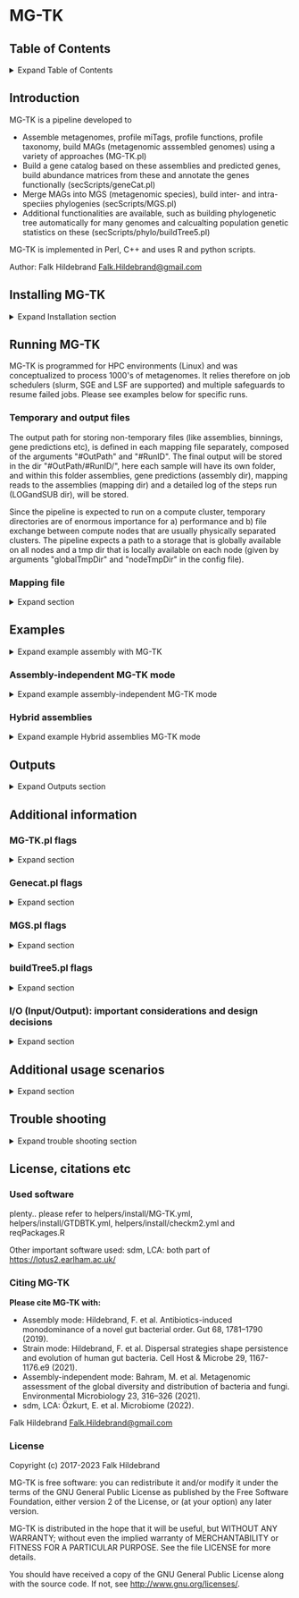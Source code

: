 # MG-TK

## Table of Contents

<details>
  <summary>Expand Table of Contents</summary>
  
- [Introduction](#introduction)
- [Requirements](#requirements)
- [Installing MG-TK](#installing-MG-TK)
- [Running MG-TK](#running-MG-TK)
	- [Temporary and output files](#temporary-and-output-files)
	- [Mapping file](#mapping-file)
- [Examples](#examples)
	- [MG-TK metagenomic assembly and gene catalog](#MG-TK-metagenomic-assembly-and-gene-catalog)
	- [Assembly-independent MG-TK mode](#assembly-independent-MG-TK-mode)
	- [Hybrid assemblies](#hybrid-assemblies)
- [Outputs](#outputs)
	- [Abundance matrices](#abundance-matrices)
	- [Gene function & MAG/MGS gene content](#gene-function--magmgs-gene-content)
- [Additional information](#additional-information)
	- [MG-TK.pl flags](#MG-TKpl-flags)
	- [Genecat.pl flags](#genecatpl-flags)
	- [MGS.pl flags](#mgspl-flags)
	- [buildTree5.pl flags](#buildtree5pl-flags)
- [Additional usage scenarios](#additional-usage-scenarios)
	- [map2tar mode](#map2tar-mode)
	- [Building phylogenetic trees with MG-TK](#building-phylogenetic-trees-with-MG-TK)
- [Trouble shooting](#trouble-shooting)
- [License, citations etc](#license,-citations-etc)

</details>

## Introduction 

MG-TK is a pipeline developed to 
- Assemble metagenomes, profile miTags, profile functions, profile taxonomy, build MAGs (metagenomic asssembled genomes) using a variety of approaches (MG-TK.pl)
- Build a gene catalog based on these assemblies and predicted genes, build abundance matrices from these and annotate the genes functionally (secScripts/geneCat.pl)
- Merge MAGs into MGS (metagenomic species), build inter- and intra-speciies phylogenies (secScripts/MGS.pl)
- Additional functionalities are available, such as building phylogenetic tree automatically for many genomes and calcualting population genetic statistics on these (secScripts/phylo/buildTree5.pl)

MG-TK is implemented in Perl, C++ and uses R and python scripts. 

Author: Falk Hildebrand <Falk.Hildebrand@gmail.com>
## Installing MG-TK

<details>
  <summary> Expand Installation section </summary>
  

### Requirements

MG-TK requires a perl installation and sdm requires a fairly recent C++ compiler (like gcc or clang) that supports C++11.
MG-TK currently only works under linux, and is expected to run on a computer cluster. Since the pipeline includes a lot of external sofware, you will need fully installed Micromamba ([https://mamba.readthedocs.io/en/latest/installation.html](https://mamba.readthedocs.io/en/latest/installation/micromamba-installation.html)).


### Installation


MG-TK can be downloaded directly from Github, using:
```
git clone https://github.com/hildebra/mg-tk.git
```
MG-TK comes with an installation script, that uses micromamba. Ensure you have micromamba installed for your account on a linux HPC. Then run:
```
bash helpers/install/installer.sh
```

This will guide you through the installation (should run completely automatic) and requires internet access. Since a lot of packages will be installed, this can take an hour or longer. All required software will be downloaded and installed in the Conda/Mamba directories.

If you are having issues with package conflicts when `installer.sh` is creating environments, trying setting your channel priority to flexible: `micromamba config set channel_priority flexible`

Last, you can run 
```
./MG-TK.pl -checkInstall
```
to check that some essential programs have been correctly installed and are available in the exptected environments. Note that this is only a subset of programs, but should cover most use cases of MG-TK. (This will also automatically run after each installation of MG-TK)


### Updating MG-TK

MG-TK will be frequently updated. To get the latest version, go to your MG-TK directory and run
```
git pull
```
Sometimes new packages will be included or program versions modified. To obtain these changes, run the install script again (this will update existing environments - no worries, this is not a complete reinstall):
```
bash helpers/install/installer.sh
```

### Preparing MG-TK

- follow installation process (essentially `git clone https://github.com/hildebra/mg-tk.git` & run `bash helpers/install/installer.sh` )

- After the instalation is complete, you will find the file named: "config.txt" inside of the MG-TK directory. This is the main file where you have defined all the paths for directories and slurm configuation. Always check in order to ensure that all directories are correct: 

    - MFLRDir	`/path/to/your/mg-tk/installation/`
    - DBDir	`/path/to/your/database_dir/`

- change tmp dir (scratch space) with project scratch folder:

    - globalTmpDir	`/path/to/your/scratch/`
	- nodeTmpDir	`/path/on/node/to/tmp` -> on slurm systems this could be a variable, e.g. `$SLURM_LOCAL_SCRATCH/MG-TK/`

- follow either assembly-dependent or assembly-independent tutorial


### Useful configurations to track and check on MG-TK jobs

The most common reason why MG-TK jobs fail are related to node configurations (available ram, hdd space, CPUs). There are several alias' that are usful in checking on slurm jobs that are running on your local HPC, understanding how MG-TK processes your samples and fixing errors. Thus following up jobs and checking their error logs is essential in understanding limitations in your current environment and get your metagenomes processed effectively, as listed below:

These aliases can be directly added to your ~/.bashrc (just make sure the .bashrc is loaded):

```{sh}
#list running jobs with more relevant info
alias sq='squeue -u $USER -o "%8i %.4P %.14j %.2t %8M %.3C %.15R %20E"'
#check where job bash, std output, error output is stored, dependencies etc
alias si='scontrol show job'
#delete jobs that have DependencyNever status
alias scDN="squeue -u $USER | grep dencyNev | cut -f11 -d' ' | xargs  -t -i scancel {}"
#show the number of jobs currently running for different users on your cluster; useful for estimating how busy the HPC currently is
alias busy="squeue | sed -E 's/ +/\t/g' | cut -f5 | sort | uniq -c | sed -E 's/ +//' | sort -k1 -n -t' '"
#show output log of job
sio() {
JID=$1
if test "$#" -eq 0; then
JID=$(squeue -u hildebra | grep $USER | grep -v 'interact' | awk '{$1=$1};1' | cut -f1 -d' ' | head -1)
fi
cat $(scontrol show job $JID | grep 'StdOut' | sed 's/.*=//g')
}
#show error log of job
sie() {
JID=$1
if test "$#" -eq 0; then
JID=$(squeue -u hildebra | grep $USER | grep -v 'interact' | awk '{$1=$1};1' | cut -f1 -d' ' | head -1)
fi
cat $(scontrol show job $JID | grep 'StdErr' | sed 's/.*=//g')
}
#show bash script (commands) of job
sis() {
JID=$1
if test "$#" -eq 0; then
JID=$(squeue -u hildebra | grep $USER | grep -v 'interact' | awk '{$1=$1};1' | cut -f1 -d' ' | head -1)
fi
cat $(scontrol show job $JID | grep 'Command' | sed 's/.*=//g')
}
```

</details>


## Running MG-TK

MG-TK is programmed for HPC environments (Linux) and was conceptualized to process 1000's of metagenomes. It relies therefore on job schedulers (slurm, SGE and LSF are supported) and multiple safeguards to resume failed jobs. Please see examples below for specific runs.

### Temporary and output files

The output path for storing non-temporary files (like assemblies, binnings, gene predictions etc), is defined in each mapping file separately, composed of the arguments "#OutPath" and "#RunID". The final output will be stored in the dir "#OutPath/#RunID/", here each sample will have its own folder, and within this folder assemblies, gene predictions (assembly dir), mapping reads to the assemblies (mapping dir) and a detailed log of the steps run (LOGandSUB dir), will be stored.

Since the pipeline is expected to run on a compute cluster, temporary directories are of enormous importance for a) performance and b) file exchange between compute nodes that are usually physically separated clusters.
The pipeline expects a path to a storage that is globally available on all nodes and a tmp dir that is locally available on each node (given by arguments "globalTmpDir" and "nodeTmpDir" in the config file). 

### Mapping file

<details>
  <summary>Expand section</summary>

Most importantly you need a mapping file to your files. See 'examples' dir for some map examples (also explaining how to do compound assemblies, compound mapping). These column names (headers) are reserved key words in the mapping file (other columns can be eg. metadata per sample etc):
- **#SmplID** [STRING] MG-TK maps always need to have the first column names *#SmplID*. The string in this column will used in all subsequent analysis, intermediary files, sequence heads etc to uniquely identify samples, therefore choose with extreme care! Good practice would be to include some basic information about the sample in the SMPLID, but should be as short and descriptive as possible. *DO NOT USE SPECIAL CHARACTERS IN THE SMPLID, keep it basic*!  
- **Path** [STRING] - is the relative path to fastq[.gz] files for each sample (see #DirPath, this needs to be set to the absolute path). All files ending with .fq or .fastq (can have .gz after) in the dir will be used for that specific samples. 1. or 2. indicates first or second read. E.g. al0-0_12s005629-2-1_lane3.2.fq.gz is the second read, here the pipeline expects to have al0-0_12s005629-2-1_lane3.1.fq.gz in the same dir.  
Further, you can add the following specifics for each single sample:   
- **AssmblGrps** [STRING] - set this to a number or string. all samples with the same tag will be assembled together (e.g. samples from the same patient at different time points).  
- **MapGrps** [STRING] - set a tag here as in AssmblGrps. All reads from these samples will be thrown together, when mapping against target sequences (only works with option "map2tar" and "map2DB").
- **SupportReads** ['PB', 'mate'] - in case you have additional reads, that are not normal illumina hiSeq, e.g. miSeq or hiSeq in mate pair sequence mode ('mate') or PacBio reads ('PB').
- **SeqTech** ['ill', 'ONT', 'PB', 'SLR'] - Sequencing technology used in sample: illumina short reads ('ill') , Oxford Nanopore ('ONT'), PacBio ('PB') or sythetic long reads ('SLR').
- **ReadLength** - Expected read length in sample. Is usually automatically determined, use with caution!
- **EstCoverage** [0/1] - (Deprecated!!) Used to indicate if the avg coverage of genomes should be estimated in sample.
- **SupportReads** [tag:path] - Additional reads created with a different seq technology. E.g. miSeq ('miSeq:/path/to/file'), mate-pair ('mate:/path/to/file') or PacBio ('PB:/path/to/bam').
- **ExcludeAssembly** [0/1] - Exclude sample from assemblies?
- **cut5PR1** [INT] - remove the first nts (from 5') on read 1
- **cut5PR2** [INT] - remove the first nts (from 5') on read 2
 
 The following tags can be added to a new line (ie row) in the map. Tag is followed by tab delimiter and specific input.

#### Required map tags
- **#OutPath**	[Path] Where to write the output (can be massive, make sure you have enough space)
- **#RunID**	[string] The directory below OutPath, where results are stored. Also serves as global identifier for this run
- **#DirPath**	[Path] Base directory where subdir with the fastqs can be found. You can insert this on several lines, if the base path changes for all samples afterwards.

#### Optional map tags

- **#NodeTmpDir**	[Path] temporary dir only accessible within each compute cluster node, overrides **nodeTmpDir** definition in config file
- **#GlobalTmpDir**	[Path] temporary dir (scratch) accessible from all compute nodes, overrides **globalTmpDir** definition in config file
- **#mocatFiltPath**	If for some reason you are forced to use mocat filtered fastqs and not the original, unfiltered files (strongly recommended), than you can indicate in which subdir these mocat files can be found
- **#RelaxSMPLID**	[TRUE/FALSE] 	Use FALSE to deactivate basic checks if the #SmplID adheres to MG-TK formats. Caution: use on your own risk!
- **#WARNING**	[OFF/ON]	If **OFF** MF won't stop when an error is encountered in the map. Caution: use on your own risk!

After this follow the sample IDs and the relative path, where to find the input fastqs.  
See _examples/example_map_assemblies.map_ for a very complicated mapping file with several source dirs.

#### Example mapping file

```{sh}
#SmplID	Path	SmplPrefix	AssmblGrps
#OutPath	/hpc-home/path/to/your/results/folder
#RunID	NAMEofresultsFOLDER (#MG-TK will make this folder with this name by itself)
#DESCRIPTION (#not important, but you can mark what is the run is about)
#DirPath	/path/to/folder/with/raw/reads
Mouse11t0		PID_C11T0_	M11
Mouse11t1		PID_C11T1_	M11
Mouse12t0		PID_C12T0_	M12
Mouse12t1		PID_C12T1_	M12
Mouse14t0		PID_C14T0_	M14
Mouse14t1		PID_C14T1_	M14
Mouse15t0		PID_PD11T0_	M15
#DirPath	/path/to/another/folder/with/more/raw/reads
Mouse15t1	SubDir1		M15
Mouse16t0	SubDir2		M16
Mouse16t1	SubDir3		M16
```		

#### Tips and recommendataions for creating mapping files

- It is recommended to create the mapping file in **Excel** and copy-paste it in a **.map** text file afterwards (will be tab-delimited by default, the expected MG-TK format). You can use functions like "=VLOOKUP()" to match sample IDs across different tables. 

- The **#SmplID** column determines the name of a sample all the way throught the pipeline! Be very careful what ID you choose, as this will impact the sample names you'll have to deal with later, choose something a) short and b) descriptive. Avoid c) special characters (_|$%~\`\*& etc) in the SmplID!

- **AssmblGrps**: Assembly groups are useful for assembling samples from e.g. a time series together, giving a better assembly usually. Choose the name of an assembly group a) unique b) short and descriptive and c) avoid special chars (\[\]{}_|$%~\`\*& etc)!

- If using **assembly groups**, try to keep samples from the same assembly group as a block. MG-TK can also deal with these assembly groups distributed across the map, but in terms of job submission strategy it's best to have these samples next to each other in the map (and also for you organizing your experiment).

- <ins>**Loading and saving a mapping file into R will likely lead to problems!**</ins> This is because the #DirPath tag sets the path for all samples underneath. Loading this into R will often skip the #DirPath line or reorder the samples, so saving this again will lead to wrong paths being set!

</details>
 

## Examples

<details>
  <summary> Expand example assembly with MG-TK </summary>
  
### MG-TK metagenomic assembly and gene catalog

The figure below shows example of steps involved in the assembly-dependent mode. White rectangles indicate inputs and outputs, grey boxes name each of the steps, and yellow boxes show names of the scripts that are generated and submitted in each step. Blue boxes indicate additional steps that are required for subsequent MGS analysis.

<img src="./helpers/documentation/assembly-dependent.svg" style="width: 800px;"/>


#### 1. create mapping file

Typically you would use Excel to create the mapping file and copy-paste it later into a text file (will be by default tab-delimited). This text file, typically with the file ending **.map** can then be saved to the HPC.

#### 2. make script with first command `RUN.mfc`

Insert your MG-TK command, a bash and slurm header in RUN.mfc. 

Example:

```{sh}
#!/bin/bash
#SBATCH -J SUB_MF
#SBATCH -N 1 --cpus-per-task=1 --mem=10024 --export=ALL
#SBATCH -o [currentDir]/run_mgtk_mhit.mfc.otxt
#SBATCH -e [currentDir]/run_mgtk_mhit.mfc.etxt
#SBATCH -p "ei-long,qib-long"

set -e
ulimit -c 0;
MAP=/path/to/your/mapping/file/FILE.map
perl $MF3DIR/MG-TK.pl -map $MAP-assembleMG 2 -spadesCores 12 -spadesKmers "25,43,67,87,111,131" -spadesMemory 100 -mapReadsOntoAssembly 1 -kmerPerGene 0 -filterHostRds 1  -filterHostKrak2DB /hpc-home//data/DB/kraken2/hsap/ -mappingMem 5 -profileMOTU2 0  -profileMetaphlan3 1 -Binner 2  -maxConcurrentJobs 600 \
-from 0 -to 1 -submit 1 -getAssemblConsSNP 0
```

- MG-TK now does

    - read filtering and cleaning
    - read profiling (if set like in the above command)
    - assembly per assembly group
    - mapping to the assemblies


#### 3. Test the run and the map:

- always run with submit 0 before you finally decide on parameters and final run

- -from X -to Y controls that only samples X to Y will be processed. Good for testing e.g. only first sample in map (-from 0 -to 1 ). Setting -to to very high number will just run to the end of the map (e.g. -to 99999 to finish map).

- if you want to run strain analyses later, set `-getAssemblConsSNP 1` to calculate consensus SNPs needed for strain analysis

#### 4. Running MG-TK

- Run with `bash run_mgtk_mhit.sh` --> this will submit a lot of different jobs to the HPC queue

 console output:
```
        This is MG-TK 0.33
        Using qsubsystem: slurm
        Using qsubsystem: slurm
        /projects/data/results/mgtk_test1/LOGandSUB/qsub.log
        Reset range of samples to 40

        ======= Mouse11T0 - 0 - M11T0 =======
        1:2  1:0
        SUB:_UZ0        SUB:_SDM0       SUB:_cln0       Running Contig Stats on assembly

        ======= Mouse11T1 - 1 - M11T1 =======
        2:2  1:0
        SUB:_UZ1        SUB:_SDM1       Assembly stepSUB:_A1    SUB:_GP1        SUB:_cln1       Running Contig Stats on assembly
        SUB:_CS1
```

- more advanced usage: run `sbatch run_mgtk_mhit.sh`. This will submit the job to the cluster queue, and from there the .mfc job will submit more jobs. The output from MG-TK will be stored in `#SBATCH -o [currentDir]/run_mgtk_mhit.mfc.otxt` and `#SBATCH -e [currentDir]/run_mgtk_mhit.mfc.etxt` defined above.


#### 5. rerun MG-TK

MG-TK is conceptualized to detect automatically if certain steps need to be run again (e.g. because the job crashed or some files from other subjobs were not yet available). Therefore you will usually need to rerun the same MG-TK command several times. **However, before restarting MG-TK make sure that all job submissions from your previous run have completed (or don't start due to job dependecies)!**

- Once MG-TK detects no further jobs to be submitted, it will let you know (check the output of the RUN.mfc command). At this point you can advance to creating a gene catalog. MG-TK will create a `GeneCat.sh` script (detailed in RUN.mfc output). 

#### 6. building a gene catalog by running the `GeneCat.sh` script

- After every sample has successfully passed through the pipeline, MG-TK produces GeneCat_pre.sh script that needs to be adapted:

- In the `GeneCat.sh` script you need to specify an output directory, max memory usage and the cores you want to use. After that the script can look like this:

```{sh}
#!/bin/bash
#SBATCH -N 1 --cpus-per-task=1
#SBATCH -o /ei/projects/data/results/GeneCat_pre.sh.otxt -e /ei/projects/data/results/GeneCat_pre.sh.etxt
#SBATCH --export=ALL --mem=81920 -J myFirstGeCat
#SBATCH -p "ei-medium,qib-medium,ei-long,qib-long"
set -e
ulimit -c 0;

#creates gene catalog in the specified outdir with specified cores, attempting to reuse existing dirs (in case catalog creation failed):
perl /hpc-home/project/mg-tk/secScripts/geneCat.pl \
		-map /ei/projects/data/results/mapping_file.map \
		-GCd /ei/projects/data/results/genecat \
		-mem 200 -cores 24 -clusterID 95 -doStrains 0 -continue 1 \
		-Binner 2 -useCheckM1 0 -useCheckM2 1 -MGset GTDB 
```

- now you have to run the GeneCat.sh script with `sbatch GeneCat.sh`, which will submit a lot of different jobs to the cluster.

- This step of the pipeline calls `GeneCat.pl` and does:

    - creates a gene catalog (at 95% id) from predicted genes using mmSeqs2
    - extracts proteins corresponding to genes in gen catalog
	- identifies genes that represent marker genes (GTDB)
	- creates a gene abundance matrix (literally gene catalog millions of genes and their abundance in all metagenomic samples.. very big files!)
    - assigns basic functions to genes in gene catalog (KEGG, eggNOG, CAZy, ARG, ..)
    - accumulates MAGs and dereplicates these into MGS (metagenomic species)
	- calculates abundances of MGS in samples and an MGS taxonomy
	- calculates intra-specific phylogenies for each MGS (basically strain tracking across metagenomes)

</details>


### Assembly-independent MG-TK mode

<details>
  <summary>Expand example assembly-independent MG-TK mode </summary>


This mode is especially helpful if your metagenome is from a highly complex (e.g. Soil) microbial community. In such cases often assembly is not possible, instead metagenomic reads can still be mapped to a reference.

#### 1. create mapping file:

	the same as for assembly mode `mapping_file.map`

#### 2. make script with first command `run_independent.mfc`

```{sh}
#!/bin/bash
#SBATCH -N 1
#SBATCH --cpus-per-task=1
#SBATCH -o /hpc-home/project/run_independent.mfc.otxt
#SBATCH -e /hpc-home/project/run_independent.mfc.etxt
#SBATCH --mem=102400
#SBATCH --export=ALL
#SBATCH -p "ei-medium,ei-long,qib-medium"
#SBATCH --time=24:00:00
# #SBATCH --localscratch=ssd:10
#SBATCH -J SUB_MEST
set -e
ulimit -c 0;

#ABRc,CZy,PAB,NOG

MAP= /path/to/dir/mapping_file.map

perl $MF3DIR/MG-TK.pl -map $MAP -inputFQregex1 '.*_1\.f[^\.]*q\.gz$' -inputFQregex2 '.*_2\.f[^\.]*q\.gz$' \
	-mergeReads 0 \
	-profileFunct 1 -reParseFunct 0 -reProfileFunct 0 \
	-diamondDBs KGM,NOG,CZy \
	-diamondCores 8 \
	-maxConcurrentJobs 300 \
	-profileRibosome 1 -reProfileRibosome 0 \
	-profileMOTU2 0 -profileMetaphlan3 1 \
	-filterHostRds 0 -inputReadLength 150 -assembleMG 0 \
	-submit 1 \
	-from 0 -to 40
```

#### 3. run the script `run_independent.mfc`

- Run with `sbatch river_independent.mfc` --> this will submit a lot of different jobs to the HPC queue.

#### 4. rerun MG-TK  

- wait till all current jobs are finished, then rerun `sbatch run_independent.mfc`. This will check all jobs completed, and if so, create the feature abundance tables requested. In the above case these are KEGG, eggNOG and CAZy functional tables, as well as metaphlan3 and miTAG taxonomic tables.

</details>

### Hybrid assemblies
<details>
  <summary>Expand example Hybrid assemblies MG-TK mode </summary>

With hybrid assemblies we mean metagenomic samples that were sequenced with multiple sequencing technologies, such as ill+ONT, ill+mate pair ill or ill+PB. Currently MF support ill+ONT in a basic form (ONT reads only used to improve assemblies) and a more advanced form for ill+PB. This section is describing the ill+PB mode, as it is more powerful, but also more complicated to use.

#### 1. setup ill+PB hybrid mode

Create a .map as usual for the illumina reads. Afterwards, add the following column to the .map: **SupportReads**
For each samples, where support reads (i.e. the PacBio reads) exist, add them to the **SupportReads** column, by indicating that they are PacBio reads through the prefix **PB:** followed by the path to the **.bam** (PB reads are usually saved in bam format). If you have several .bams for the same sample, these could be comma separated and will be automatically used by MF.

E.g. the map could now look like:

```
#SmplID	SmplPrefix	SupportReads	INFO	SeqTech	Path	AssmblGrps	sampleID	Individual	TimePoint
#RunID	PB.PAGE2								
#WARNING	OFF
#OutPath	/hpc-home/hildebra/grp/data/projects/								
#DirPath	/ei/projects/8/88e80936-2a5d-4f4a-afab-6f74b374c765/data/cloudpool/data/raw/Public/PRJNA529586/
S4zm	SRR8797713	PB:/path/tp/PB//test.hifi_reads.bc1011_tmp.bam		hiSeq				S4zm_R1177-S0001	0
S4qia	SRR8797712	PB:/path/tp/PB//test.hifi_reads.bc1012_tmp.bam,/path/tp/PB//test.hifi_reads.bc1011_tmp.bam		hiSeq				S4zm_R1177-S0001	0
S4zmGG1	SRR8797713	PB:/path/tp/PB//test.hifi_reads.bc1011_tmp.bam		hiSeq		I1		S4zm_R1177-S0001	0
S4qiaGG2	SRR8797712	PB:/path/tp/PB//test.hifi_reads.bc1012_tmp.bam		hiSeq		I1		S4zm_R1177-S0001	0
S4qiaGG3	SRR8797712	PB:/path/tp/PB//test.hifi_reads.bc1012_tmp.bam		hiSeq		I1		S4zm_R1177-S0001	0
S4zmS1	SRR8797713			hiSeq		I2		S4zm_R1177-S0001	0
S4qiaS2	SRR8797712			hiSeq		I2		S4zm_R1177-S0001	0
S4qiaS3	SRR8797712			hiSeq		I3		S4zm_R1177-S0001	0

```
(note that this map shows a mix of assembl grps, of samples with and without support reads. Further note that the tag **#WARNING	OFF** has to be used, since in this test case samples are being reused - something that would normally trigger MF to stop the run.)

#### 2. setup MF run

Setup your MF run like you would normally setup an assembly dependent metagenomic analysis (see examples above). However, these flags should be defined:
 - `-mapSupportReadsOntoAssembly 1`: setting this to `1` will lead to support reads (PB reads in this case) being mapped onto the assembly. A coverage profile is created that is then **separately** used from the illumina coverage profile in the binning step (which in our experience can significantly boost the recovery of MAGs).
 - `-mapper -1`: set the choice of mapper to the default (`-1`) which means that a mapper will be automatically selected. You could set this to e.g. **1** to do all mapping with bowtie2, or **3** to use minimap2 everywhere, but **-1** is the recommended choice as this will use bowtie2 for ill reads and minimap2 for PB reads.
 - `-assembleMG 5`: this flag is crucial and tells MF to conduct a hybrid assembly, using **megahit for illumina** and **metaMDBG for PB** reads.
 - `-inputReadLengthSuppl 8000`: not crucial, but good to have. Here we estimated that our support PacBio reads are on average 8000 bp long.
 
Your example MF call could now look like:
 
```{sh}
MAP=/path/to/map/PB_hybrid.map

perl $MF3DIR/MG-TK.pl -map $MAP -inputFQregexSingle '.*\.fastq\.gz' -inputFQregex1 '(.*_R1_001\.fastq\.gz)|(.*[_\.]1\.f[^\.]*q\.gz)$' -inputFQregex2 '(.*_R2_001\.fastq\.gz)|(.*[_\.]2\.f[^\.]*q\.gz)$' -inputBAMregex '.*\.bam$' \
-assembleMG 5 -spadesCores 12 -spadesKmers "25,43,67,87,111,127" -spadesMemory 200 -MetaBat2 2 \
-mapper -1 -mapSupportReadsOntoAssembly 1 \
-filterHostKrak2DB /path/to/kraken2/hsap/ -filterHostRds 1 \
-getAssemblConsSNP 1 -rmSmplLocks 0 \
-submit 1 -inputReadLength 150 -inputReadLengthSuppl 8000 \
-from 0 -to 1
```

#### 3. running MF in hybrid mode

We opted for a bit of a complicated processing of hybrid assemblies, that in the end allows for both usage of existing paths in MF as well as supporting more complicated (assemblyGrps) sample setup.
What this means for you as the user is simply that you need to run the above MF command several times. In the first iteration this will trigger the megahit illumina-assembly, in the second iteration remaining samples in assemblyGrp are mapped onto this illumina-assembly, in the third iteration the hybrid assembly with metaMDBG is started, fourth iteration will map remaining samples in assemblyGrp onto hybrid-assembly, fifth iteration will then finally starting consensus SNP calling and binning. Remember to wait between iterations until all current jobs have finished (though sample locks should normally prevent double submissions).

_tldr; this mode requires several iterations to complete_ 


</details>


## Outputs


<details>
  <summary> Expand Outputs section </summary>

### General output structure

In MG-TK, output can be either in 

a) the output dir defined in the .map file. These are usually 1) assemblies, and MAGs, gene predictions, abundances of these 2) SNP callings (==corrected assemblies for practical purposes) 3) assembly independent methods such as riboFinder, metaPhlan, mOTUs, mappings of reads against assemblies/reference databases, 4) outputs from map2tar mode.

b) gene catalogue related outputs are stored exclusively in the output folder defined in your geneCatalog script

c) MGS (metagenomic species) related outputs, representing a merge of gene catalogue and assemblies/MAGs, are by default stored in the  `gene_catalog_ouput_folder/Bin_SB/`. However, output can be changed with the `MGS.pl -outD X` flag.

### Abundance Matrices

Several feature abundance tables are produced for both functional and taxonomic abundances. Tables are all in tab-separated format, oriented with features on rows and samples on columns. For features which which have a hierarchical structure, matrices summing the features at each level of the hierarchy are provided and usually denoted in the file names as {..}L0.txt, {..}L1.txt through the different hierachical levels.

#### Taxonomic

Feature names are the GTDB lineage up to a given rank, separated by semicolons. When taxonomy could not be identified at a certain rank a ? is used. For MGS level taxonomy, the identifier of the MGS is appended to the full lineage. A feature `-1` or `?` is included often as the first row a matrix which represents genes which could be assigned to any taxonomy. `-1` usually represents reads that could not be matched at all, while `?` represents hits where the taxonomy/functional assignment is unclear for various reasons.
 - `Bin_SB/Annotation/Abundance`: Abundance based on clustering of the gene catalog into MGS. Abundance is estimated by the coverage of *core genes* included in the MGS. Matrices provided at ranks from domain (`MGS.matL0.txt`) to species (`MGS.matL6.txt`), as well as individual MGS (`MGS.matL7.txt`). At MGS level, some features end with ? rather than and MGS identifier, these are taxa for which no MGS was present; they are identified solely through the LCA assignments of marker genes.
 - `Anno/Tax/GTDBmg_MGS`: **Deprecated, do not use any longer!!** Abundance based on both clustering of the gene catalog into species provided by GTDB (or specI, from proGenomes, if the `FMG` option is used). Abundance is estimated by the coverage of *all genes* includes in the MGS. Matrices are provided at ranks from superkingdom (`specI.superkingdom`) to species (`specI.species`), as well as at individual MGS (`specI.mat`). In the MGS matrix, the entries which represent MGS do not have their full lineage output; the lineage can be found in the file `MGS2speci.txt` or in `specI.tax`, the latter of which includes lineages for non-MGS entries in the `specI.mat` matrix.
 - `Anno/Tax/GTDBmg`: **Deprecated, do not use any longer!!** As above, but based only on specI and not on MGS clustering. In this case, the `specI.mat` and `specI.species` matrices are identical.

 #### Functional
 Abundance of functional annotations using several databases are available in `Anno/Func`. Abundance is based on coverage of genes with a given functional annotation regardless of taxonomy. For those with hierarchical structures, data is provided either summed to each level of this hierarchy, or for the lowest level of hierarchy and the structure provided in a separate file, as noted below.

**KEGG, SEED, BSB modules**
 The modules are in `Anno/Func/modules` (KEGG modules in the directory `/modules`). In each of these directories are:
 - `KEGG.mat`: Abundance matrix, giving abundance of each module in each sample.
 - `KEGG.descr`: Table describing the hierarchy. Module identifier in the first column, then name at each level in following columns.
 - `KEGG.KOused`: The individual functions identifiers (i.e. KEGG orthologs) which were members of this module in each sample.
 - `KEGG.MODscore`: Completeness of the module for each sample (proportion of members which are observed at least once).
 
 The abundance of KEGG Orthologs is provided in `Anno/Func/KGML0.txt`
 
 **CAZy, eggNOG, TCDB**
 For these databases, abundance matrices are provided summed to each level in `Anno/Func`, with a prefix indicating the database, and `L{i}.txt` the level, with 0 being the most specific, e.g. `CZyL0.txt` giving the most specific level of CAZy annotation abundance.
 
 **gene assignments**
It can be useful to know which functional annotations a given gene has, or vice versa. This can be found in `Anno/Func/DIAass_{db}.srt.gzgeneAss.gz`, where `{db}` is the databse of interest (KEGG, CAZy etc.) This file gives the gene id in the gene catalogue as the first column, followed by it's annotation at the lowest level of the database. A gene can have more than one annotation in this file.

### MAG/MGS Gene Content
The gene content of a MAG can be found in `Bin_SB/LOGandSUB/MAGvsGC.txt.gz`. The columns *MAG* and *MGS* give the MAG id and the MGS which it is part of. The column *Representative4MGS* contains a star when the MAG is the representative for this MGS. Each marker gene has a column giving the genes from the MAG which matched against that marker. 

The final column, *other_genes*, gives a comma separated list of all the other genes which are part of this MAG. These are in the order they appear on the contig, with a double comma indicating the start of a new conting. Using this list and the gene function table explained above lets you link MAGs/MGS and function.

</details>


## Additional information

### MG-TK.pl flags

<details>
  <summary>Expand section</summary>

```{sh}
# base flags
	-map $MAP 					mapping file, that also contains input and output directories
	-config $CONFIG			alternative config file  (Default: autodetect)

# flow related
	-submit [0|1]				0: dry run to check file paths, general submission works; 1: submit actual jobs, this will take a long time in most cases
	-from [#]					run subsample of mapping file starting at sample # (use with -to)
	-to [#]						run subsample of mapping file ending at sample # (use with -from)
	-ignoreSmpls [string]			comma separated list of #SmplIDs that are skipped (sample id in .map file)
	-rmSmplLocks [0|1]				1: remove existing sample locks (useful if jobs have crashed, leaving abondened sample locks) 
	-redoFails [0|1]				if any step of requested analysis failed, just redo everything (use with care!) 
	-maxConcurrentJobs			max jobs in queue, useful for large samples sets, currently only works on slurm 
	-excludeNodes [string]					exclude certain HPC nodes, comma separated list e.g. node1,node2,..
	-submSystem [qsub,SGE,bsub,LSF]	set submission system (default: autodetect)
	-redoContigStats [0|1]				if any step of requested analysis failed, contigStats (coverage per gene, kmers, GC content) will be deleted & started again
	-loopTillComplete [X:Y]			script will loop over the assigned samples until all jobs are finished #use synatx "X:Y" where X is num loops, Y is the window size, eg "6:250" would run 6 loops of max 250 samples, then move on to next 250 samples (#dangerous flag)
	-requireInput [0/1]		in case input reads are not present (e.g. something wrong in map), 0 will continue pipeline, 1 will abort
	-silent [0/1] 			Controls how much information is printed on console
	-OKtoRWassGrps [0|1]			1: can delete assemblies, if suspects error in them, powerful, but careful! (Default: 0)

# Detecting raw input files
	-inputFQregex1 [‘R1’]			R1 input regex extension (e.g. R1 could be '.*_1\.f[^\.]*q\.gz$' or last resort '(.*_pe_1\.f[^\.]*q\.gz$)|(.*R1_00\d\.f[^\.]*q\.gz$)|(.*[\._]1\.f[^\.]*q\.gz$)|(.*R1\.fq\.gz)' )
	-inputFQregex2 [‘R2’]			R2 input regex extension (e.g. R2 could be '.*_2\.f[^\.]*q\.gz$' or last resort '(.*_pe_2\.f[^\.]*q\.gz$)|(.*R2_00\d\.f[^\.]*q\.gz$)|(.*[_\.]2\.f[^\.]*q\.gz$)|(.*R2\.fq\.gz)' )
	-inputFQregexSingle[‘RS’]			RS Single read regex extension, see -inputFQregex1 for examples
	-inputFQregexTrustSingle [0/1]		(1) if grep of files (rawSrchString) has multi assignments, the -inputFQregexSingle takes precendence over -inputFQregex1. (Default: 0)
	-inputBAMregex[‘BS’]				BS regex to detect Bam files (e.g. '.*\.bam$'). Currently only implemented for unpaired reads (eg PacBio output)

# file structure
	-rm_tmpdir_reads [0|1]			remove tmpdir with reads (default: 1)
	-rm_tmpInput [0|1]			remove raw, human / adaptor filtered reads, if sdm clean created? (and not needed any longer)
	-reduceScratchUse 1			remove scratch dir; should always be 1, unless debugging
	-globalTmpDir $PATH			absolute path to global shared tmp dir (like a scratch dir)
	-nodeTmpDir $PATH			absolute path to tmp dir on local HDD of each executing node
	-nodeHDDspace $PATH			HDD tmp space to be requested for each node. Some systems don't support this
	-legacyFolders 0				output folders use read dir as name (1) or mapping file (0). default: 0

# preprocessing (cleaning reads etc/input FQ related)
	-useTrimomatic [0|1]			remove adapter seq from input reads (default: 0 as sdm does this)
	-usePorechop [0|1]			adapter removal for Nanopore, should be automatic activated
	-splitFastaInput [0|1]			split fasta input
	-mergeReads [0|1] 			merge reads
	-ProbRdFilter [???]				sdm probabilistic filter ???
	-pairedReadInput [0|1]			0: not paired input 1: read pairs are expected in each in dir
	-inputReadLength [#]			read length #
	-filterHumanRds [0|1]			0: do not filter host reads, 1: filter host reads (same as -filterHostRds)
	-filterHostRds				0: do not filter host reads, 1: filter host reads (same as -filterHumanRds)
	-filterHostKrak2DB $PATH		path to host kraken database
	-onlyFilterZip [0|1]			??
	-mocatFiltered [0|1]			??
	-filterHostKr2Conf [#]                      set host kraken2 confidence parameter (e.g. 0.05) 
	-filterHostKr2Quick ["--quick"]             set quick option for kraken2 (should be "--quick")

# sdm (read filtering) related
	-gzipSDMout [0|1] 			gzip sdm output
	-XfirstReads [int]				only use X first reads of each input read file
	-minReadLength [#]			minimum read length in sdm filtering step
	-maxReadLength [#]			maximum read length in sdm filtering step

# assembly
	-assembleMG [1|2|3|4|5] 			which assembler to use; 1: spades; 2: Megahit 3: FLYE 4: metaMDBG 5: hybrid assemblies (megahit+metaMDBG)
	-assemblCores [#] 				number of cores # for assembly (same as -spadesCores); e.g. 12
	-assemblyKmers [“#1,#2,#3,#4,…”]	number of kmers for assembly, comma-delimited e.g. "25,43,67,87,111,131" 
	-assemblMemory [#]			memory used for assembly (same as -spadesMemory); e.g. 100
	-asssemblyHddSpace [#]			HDD space requested by assembler in Gb; e.g. 120. Default: auto

# gene prediction on assembly
	-predictEukGenes [0|1]		predict eukaryotic genes; severely limits the total predicted gene amount (~25% of total genes) (Default: 0)
	-kmerPerGene [0|1]			1: report kmer frequencies per gene (Default: 0)

# binning
	-Binner [1|2|3]				#0=no binning, 1= do metaBat2 binning, 2=SemiBin, 3= MetaDecoder (experimental) (Default: 0)
	-BinnerMem [#]			define binning memory; e.g. 600 (Default: automatic)
	-BinnerCores [#]			cores used for Binning process (and checkM)
	-redoEmptyBins [0|1]		mostly for debugging: redo every sample where no bins where found (note that in some metagenomes there might be no bins)
	-checkM2 [0|1]			using checkM2 to assess bin quality
	-checkM1 [0|1]			using checkM1 to assess bin quality

# mapping
	-mapper [1|2|3|4]				1: bowtie2, 2:bwa, 3: minimap2, 4:kma, -1:auto (Default: -1)
	-mappingCores [#]				cores # used for mapping
	-mappingMem [#]				memory # used for mapping bwa/bwt2 in GB (Default: auto)
	-mapSortMem  [#]			memory # used for samtools sort in GB (Default: auto)
	-mappingCoverage			1: calculate coverage per predicted gene, contig, windows (Default: 1)
	-mapSupportReadsOntoAssembly [#]   1: map also support reads (e.g. PacBio in case of hybrid assemblies) onto final assembly
	-rmDuplicates [0|1]			1: remove read duplicates (Default: 1)
	-mapperFilterIll [# # #]				parameters for postprocessing mappings for short read data (Default: "0.05 0.75 20")
	-mapReadsOntoAssembly [0|1] 	1: map original reads to assembly to estimate contig (and bin, gene etc) abundance (Default: 1)
	-saveReadsNotMap2Assembly [0|1]			1: save reads not mapping to assembly in separate file (Default: 0)
	-remap2assembly [0|1]			1: redo the mapping to assembly (Default: 0)
	-JGIdepths [0|1]			1: calculate jgi coverage, only required when using MetaBAT2 binning (Default: automatic)

# SNPs
	-getAssemblConsSNP [0|1]		1: SNPs (onto self assembly); calculates consensus SNP of assembly (useful for checking assembly gets consensus and Assmbl_grps)
	-get2ndMappingConsSNP [0|1]		1: calculate consensus SNPs for mappings against references (map2tar mode)
	-redoAssmblConsSNP [0|1]		1: redo getAssemblConsSNP (Default: 0)
	-redoGeneExtrSNP [0\1]			1: redo gene extractions from consensus SNP contig (Default: 0)
	-SNPjobSsplit [#]				#: split consensus SNP jib further (Default: 1)
	-SNPsaveVCF [0|1]				1: save SNPs to VCF file (Default: 0)
	-SNPcaller [MPI|FB]				"MPI" mpileup or ".FB" for freebayes (Default: MPI)
	-SNPcores [#]				number of cores ‘#’ used for SNP calling
	-SNPmem [#]				Memory allocated for consensus SNP calling process in Gb (Default: 23)

# functional profiling (raw reads without assemblies)
	-profileFunct [0|1]				1: do diamond functional profiling (Default: 0)
	-reParseFunct [0|1]			1: redo diamond result parsing and translation to categories (Default: 0)
	-reProfileFunct [0|1]			redo diamond functional profiling  (Default: 0)
	-reProfileFuncTogether [0|1]		if any func database needs to be redone, than redo all indicated databases (useful if number of reads changed)  (Default: 0)
	-diamondCores [#]				number of cores ‘#’ used for diamond run (Default: 12)
	-DiaParseEvals [#]				evalues at which to accept hits to func database (Default: 1e-7)
	-DiaSensitiveMode [0|1]			1: run diamond in sensitive mode  (Default: 0)
	-rmRawDiamondHits [0|1]		1: remove raw diamond hits  (Default: 0)
	-DiaMinAlignLen [#]			set diamond min alignment length to accept hit ‘#’  (Default: 20)
	-DiaMinFracQueryCov [f]			set diamond minimum fraction query coverage ‘f’  (Default: 0.1)
	-DiaPercID [#]				set diamond percent identify ‘#’ to accept hit  (Default: 40)
	-diamondDBs [db]				set diamond ‘db’ using one or more of: NOG,MOH,ABR,ABRc,ACL,KGM,CZy,PTV,PAB,MOH2 , can be comma separated for multiple DBs

# ribo profiling (miTag)
	-profileRibosome [0|1]			1: profile ribosomal SUs, (Default: 0)
	-riobsomalAssembly [0|1]		1: assemble ribosomal SUs, (Default: 0)
	-reProfileRibosome [0|1]			1: redo -profileRibosome, (Default: 0)
	-reRibosomeLCA [0|1]			1: redo classify ribosomal SUs (Default: 0)
	-riboMaxRds [#]				Number of presorted reads to use in LCA to control computational time (Default: 50,000)
	-saveRiboRds [0|1]			1: store raw presorted hits (Default: 0)
	-thoroughCheckRiboFinish [0|1]	1: check ribo profiling was successful (Default: 0)

# other tax profilers..
	-profileMetaphlan2 [0|1|3]		3: perform metaphlan3 (check local metaPhlan version) read profiling (Default: 0)
	-profileMOTU2 [0|1]			1: perform mOTUs2/mOTUs3 (check local mOTUs version) read profiling (Default: 0)
	-profileKraken [0|1]			1: perform kraken2 read proifiling (Default: 0)
	-estGenoSize [0|1]				1: estimate average size of genomes in data (Default: 0, currently not working)
	-krakenDB $PATH				$PATH to kraken2 database(s)

# IO for specific uses
	-newFileStructure [??]			just relink raw files for use in mocat
	-upload2EBI [??$PATH]				copy human read removed raw files to this dir, named after sample

# MODE: map2tar (map2DB / map2GC) mapping raw reads to reference databases (like genomes, functional DBs etc`)
# this mode is activated by calling ./MG-TK.pl map2tar -ref somthing.fa [..]
	-ref				reference database (.fa format)
	-mapUnmapped [0|1]			1: map unmapped reads (-saveReadsNotMap2Assembly) onto reference database
	-decoyMapping [0|1]				1: "Decoy mapping": map against reference genome AND against assembly of metagenome (drawing obvious better hits to metagenome, the "decoy") (Default: 1)
	-competitive2ndmap [-1|0|1|2]			1: Competitive, 2: combined but report separately per input genome, -1: combined and report all together. (Default: 1)
	-mapnms					name for files
	-redo2ndmap				
#D2s distance
	-calcInterMGdistance [0|1]		calculate nt distances between MGs; deprecated (no longer supported)
#Institute specific: EI
	-wcKeyJobs [#]				#: attach key to each job to help institute track cluster usage (defunct)
```

Comment: usually ‘0’ means switching a mode off, and ‘1’ means switching a mode on (unless specified).

</details>

### Genecat.pl flags

<details>
  <summary>Expand section</summary>

```{sh}
#Directories/files
	"GCd=s"  			Main save location for gene catalog and supporting files
	"tmp=s"				Tmp dir, global availalbe
	"glbTmp=s" 			Global tmp dir, same as -tmp usually
	"map=s" 			Mapping file, can be a combination of several .map files to combine different datasets (e.g. -map file1.map,f2.map)

#run modes
	"m|mode=s" 			possible modes: mergeCLs CANOPY specI kraken kaiju FMG_extr FOAM ABR FuncAssign protExtract ntMatchGC geneCat

#cluster options
	"clusterID=i" 			identity at which to cluster gene catalog, default: 0.95
	"minGeneL=i" 			minimal gene length for gene to be included in gene catalog, default: 100
	"extraGenesNT=s" 		add genes (nt) from external sources, e.g. from complete genomes
	"extraGenesAA=s" 		add genes (AA) from external sources, e.g. from complete genomes
	"mmseqC=i" 				1: use mmseqs2 instead of CD-HIT for gene clustering
	"decluterMatrix=i" 		1: declutering of gene matrix. Can give an edge to canopy based MGS, but also introduce unwanted biases. Default: 0

#flow control
	"1stepClust=i" 			Cluster incomplete genes separately? Default: 0
	"submitLocal=i"			Important run mode switch, to submit jobs while geneCat is runnning single core 
	"submSystem=s"			SGE, slurm submission systems
	"continue=i" 			Flow control, 1: continue with found files 0: delete existing (partial) gene cat, start again
	"cores=i" 			Number of cores being used
	"cores0=i" 			Specifcally cores only for the big main mmSeqs2 clustering job.. (takes a lot of mem and cores usually)
	"cores3=i" 			Num cores for small jobs that really don't require that much power.. 
	"mem=i" 				Max mem
	"mem3=i" => 			Max mem for smaller jobs
	"oldStyleFolders=i"		Deprecated. only used for results calculated with an older MG-TK version
	"sampleBatches=i"		How many batches to use for initial accumulation of genes? (200-500 samples per batch recommended). Default: Auto

#Binning/MGS related
	"binSpeciesMG=i" 		Use MAGs to create MGS? 1= metaBat2, 2=SemiBin, 3=metaDecoder
	"useCheckM2=i" 			1: use checkM2 completeness predictions, Default: 1
	"useCheckM1=i" 			1: use checkM completeness predictions, Default: 0
	"doStrains=i" 			1: calculate intraSpecific phylogenies on each MGS
	"doMags=i" 				1: start canopy clustering, metabat2 & subsequent merging into MGS
	"canopyAutoCorr=f" 		canopy clustering parameter to filter autocorrelated genes prior to canopy clustering

#Marker Genes/ taxonomy
	"MGset=s" 			Use either FMG or GTDB marker genes to compare and merge MAGs and calculate their abundance

#flags for specific modes
	"out=s" 			Output dir, only used in modes protExtract ntMatchGC 
	"functDB=s" 		for FuncAssign mode: functional DBs to annotate gene cat to 
	"refDB=s" 			For ntMatchGC mode: reference fasta DB 
	"fastaSplit=i"		For FuncAssign mode: split geneCat into chunks to parallelize jobs. Default: 500M 
```

</details>

### MGS.pl flags

<details>
  <summary>Expand section</summary>

```{sh}
	"GCd=s" 							#gene catalog dir
	"tmp=s" 							#temp dir
	"submit=i" 							#1:submit jobs, 0: dry run. Default: 1
	"canopies=s" 						#location of canopy clustering output file (clusters.txt)
	"smallCores=i" 						#cores used for normal jobs (not intensive)
	"bottleneckCores=i" 				#cores for compute intensive jobs
	"useRHClust=i" 						#1: do hierachical clustering of MGS genes. Default:0
	"redoRhcl=i"						#rewrite R hierachical clusterings
	"redoDeepCan=i" 					#rewrite deep corraltions to Rhcl clusters
	"redoTax=i" 						#rewrite tax annotations
	"MGset=s" 							#GTDB or FMG, which marker genes are used? Default: GTDB
	"mem=i" 							#memory used for intensive jobs
	"completeness=i" 					#what qual should final MGS have at least??
	"contamination=i"					#contamination threshold for accepting MGS
	"strains=i"							#1: calc instra species strain phylogenies. Default: 0
	"useCheckM2=i"						#CheckM2 default qual checking of MAGs/MGS
	"useCheckM1=i"						#CheckM default qual checking of MAGs/MGS
	"binSpeciesMG=i"					#0=no, 1=metaBat2, 2=SemiBin, 3: MetaDecoder
	"ignoreIncompleteMAGs=i" 			#1: assemblies without MAG calculations are ignored. Default: 1
	"legacy=i"							#1: use legacy code as pre Dec `22 (clustering is a bit more muddy, reported abundances slightly different, remember to use -MGset FMG). No longer supported. Default: 0
```
  
</details>

### buildTree5.pl flags

<details>
  <summary>Expand section</summary>

```{sh}
    #basic options
    -fna $PATH				path to .fna files
    -aa $PATH				path to .fa files
    -cats $PATH				path to category file, that sorts fna/aa sequences by a) functional category and b) species they originate from
    -map $PATH				map file
    -outgroup $PATH				path file with outgroup in sequence set
    -subsetSmpls [-1|#]				 default -1

     #options for phylogeny
    -runRAxML [0|1]				do RAXML (default 0)
    -runRaxMLng [0|1]				doRAXMLng (default 0)
    -runFastTree [0|1]				doFastTree (default 0)
    -AutoModel [0|1]				treeAutoModel, 1:iqtree: choose model automatically (a bit slower); (default 1)
    -SynTree [0|1]				default 0
    -NonSynTree [0|1]				default 0
    -bootstrap [0|1]				default 0
    -superTree [0|1]				doSuperTree (default 0)
    -superCheck [0|1]				doSuperCheck (default 0)

     #MSA related options
    -MSAprogram [0|1|2|3|4]				do MSA with 1:clustal or 0:msaprobs, 2:mafft (default), 3:guidance2, 4:MUSCLE5
    -minOverlapMSA [#]				min overlap in MSA columns, in order to retain column (default 0)
    -maxGapPerCol [#]				same as minOverlapMSA, but for MSAfix and %of gaps allowed in a column (default 1)
    -minPcId [0|1]				sequence is filtered from data, unless the average minPcId is >= minPcId; (default 0)

     #options for flow control
    -fixHeaders [0|1]				fix the fasta headers, if too long or containing not allowed symbols (nwk reserved) (default 0)
    -useEte [0|1]				using Ete (default 0)
    -calcDistMat [0|1]				distance matrix of either AA or NT (depending on MSA; default 0)
    -calcDistMatExt [0|1]				distmat of other AA or NT (depending on MSA), e.g. running two times an MSA; (default 0)
    -calcDiffDNA [0|1]				 default 0
    -postFilter $PATH				"," sep list of zorro,guidance2,macse

     #File operations
    -isAligned [0|1]				if input is already alligned (default 0)
    -rmMSA [0|1]				remove MSA, to save diskspace (default 0)
    -gzInput [0|1]				to save diskspace (default 0)

     #specific gene quality filters, useful for metagenomic data that is often incomplete
     -NTfilt [#]				fractions of nucleotides (NT) that need to be present in sequence to be included in final, combined MSA (default 0.8)
    -NTfiltPerGene [#]				if several genes represent a tree tip, the fraction of NTs that need to be present for the gene to be accepted in the final, combined MSA (default 0.1)
    -GenesPerSpecies [#]				min fraction of genes present after filtering, if below the species will be excluded from phylogeny (default 0.1)
    -fracMaxGenes90pct [#]				gene cats to keep, e.g. 25% of 90th percentile (default 0.25)
    -NTfiltCount [0|1]					total NT count (default 0)
    -runLengthCheck [0|1]				check that sequence length can be divided by 3

     #popgen related options
    -runClonalFrameML [0|1]				doCFML
    -runGubbins [0|1]				doGubbins (default 0)
    -runDNDS [0|1]				run dNdS analysis
    -runTheta [0|1]				doTheta
    -genesForDNDS $PATH				file with list s{,} with selected genes just for dnds
    -DNDSonSubset [0|1]				run dnds just on subset (given by genesForDNDS) of genes
    -codemlRepeats [#]				repeatCounts, set how often each model should be repeated to check for convergence (default 2)
    -outDCodeml $PATH				codemlOutD,
    -genesToPhylip [0|1]				doGenesToPh (default 0)
    -runFastgear [0|1]				doFastGear (default 0)
    -runFastGearPostProcessing [0|1]				doFastGearSummary (default 0)
    -clustername $PATH				clusterName
```
  
Comment: usually ‘0’ means switching a mode off, and ‘1’ means switching a mode on (unless specified).
  
</details>


### I/O (Input/Output): important considerations and design decisions

<details>
  <summary>Expand section</summary>

Analysing a shotgun metagenomic experiment can be a computationally extremely demanding task, as in some experiments several TB of data can be accumulating. MG-TK was designed with the latter case in mind, but can of course also handle smaller experiment.  
In order to be able to cope with these data amounts, a lot of 'file juggling' is happening behind the scenes. A lot of temporary files are being created that don't need to be saved on long term storage solution that are backed up and generally also slower. For this purpose big servers usually have a 'scratch' dir that is the global temporary storage on which all nodes in a cluster can write, but that is not backed up and might be cleaned infrequently. Further, usually each node has a local temp dir, to which only that specific node has access. Using these temporary solutions does make the whole cluster more stable and also enable other users to use a cluster more efficiently. To give you an example: if you have an IO heave process like searching with diamond through a lot of reads, you will use up the bandwith provided by your permanent storage very quickly. This could lead to situations where 500 cores on the cluster are busy with running in parallel diamond searches, but since the IO is so severely limited, only a small fraction of data trickles through to these jobs, effectively maybe giving 16 cores work. In this case the cluster would be unnecessarily blocked and the 500 core job would also take much longer than needed. That is the reason why file juggling is so important and why so much development effort went into optimizing this for MG-TK.  
To take advantage of this, I strongly recommend to ask your sysadmin where the local and global temp storage on your cluster are and set in the MG-TK config the variables 'globalTmpDir' and 'nodeTmpDir' variables correspondingly. 

</details>


## Additional usage scenarios

<details>
  <summary>Expand section</summary>

MG-TK can be used for a bulk of tasks not directly related to initial assembly, profiling or MAGs, but often related to postprocessing these. Two usage scenarios (map2tar and building phylogenies) are listed below.


### map2tar mode

- This mode maps the reads to `reference` genomes, e.g. from a mock community. This allows a fast profiling for specific purposes. The mode switches off assembly-based processes.

1. create mapping file `path/to/mapping_file.map`

```{sh}
#SmplID	SmplPrefix	AssmblGrps
#OutPath	/path/to/results/profilingMF
#RunID	name_of_the_run_dir
#DESCRIPTION
#DirPath	/path/to/raw/reads
BERG100	BERG100	BERG100
BERG100w	BERG100w	BERG100w
BERG10	BERG10	BERG10
BERG10w	BERG10w	BERG10w
BERGmock	BERGmock	BERGmock
```

2. make script with first command `run_profiling.sh`

```{sh}
MAP="/path/to/mapping_file.map"
perl $MF3DIR/MG-TK.pl map2tar \
	-map $MAP  -ref '/path/to/reference/mock_community/*.fasta' -filterHumanRds 0 -mappingCores 12 -mapperFilterIll '0.02 0.75 00'  -redo2ndmap 0 -mappingMem 15 -submit 1 -competitive2ndmap -1 -decoyMapping 0
```

- Explanation: ref are the .fasta formated reference genomes you want to map your metagenomic reads to, metagenomic reads are defined in the map, as in other runs. -mapperFilterIll defines how the mapped reads will be quality filtered. -competitive2ndmap defines if reads will be mapped against all references at once (competetitive) or separately against each single reference. -decoyMapping determines if an already created read assembly will be used to "decay" map reads against (useful if you suspect that most reads aligning to your reference would be false positive hits).

- run with `bash run_profiling.sh`

- output files will contain coverage per window, contig, etc. which can be used for plotting.

### Building phylogenetic trees with MG-TK

1. create a file `phyloScript.pl`

```{sh}
#!/usr/bin/perl
use strict; use warnings;

my $bts = "/path/to/MG-TK/secScripts/phylo/buildTree5.pl";
my $inD = "/path/to/input/dir/phylo/";
my $outD = $inD."/bts/";
my $tempD = "/path/to/scratch/dir/treetest/";
my $numCore = 8;

my $cmd = "$bts -genoInD $inD -outD  $outD -tmpD $tempD -runIQtree 1 -iqFast 1 -AAtree 1 -cores $numCore -wildcardflag '/*.f*a' -continue 1 \n";

print $cmd;
system $cmd;
```

Explanation: $inD is an input dir with complete genomes, the script will extract FGMs and build tree between genomes. `-AAtree 1` tells the script to use AA MSAs to build the phylogeny via iqTree. `-wildcardflag '/*.f*a'` tells the script how to look for reference genomes in $inD. 

2. run the script `phyloScript.pl`

- Run with `perl /path/to/phyloScript.pl` together with submission script on cluster.

3. you can do many additional phylogeny / pogen related analysis with the `buildTree5.pl` script ([see flags](#buildtree5.pl-flags)) 

</details>


## Trouble shooting

<details>
  <summary>Expand trouble shooting section</summary>

This section lists a number of typically occurring problems that are usually not addressable by programming/bug fixing. Please look here first if an error you encountered is already listed.


### Setting environmental variables

**Problem:** If you have issue to source or define variables from/inside of MFF micromamba environment.

**Solution:** Adding 2 files into your MFF micromamba environment will help you resolve the issue (talk to Klara or Jogi).

### sbatch error: Batch job submission failed: Job dependency problem

**Problem:** Usually some jobs run but some jobs are hanging out in queue and never finish. In that case we can use `scontrol show job [ID]` to see which are the jobs and dependencies. 

**Solution:** If the dependencies are never fulfilled then we can delete all those jobs using `scancel`, after that rerun MG-TK. What MG-TK does, is to pick up where it left of - the pipeline is designed in a way that it creates `stone` files for finished processes so the pipeline knows where to continue. Sometimes files are also still in scratch dir and not copied to final dir. You just need to re-run command.

You can also delete **all** jobs where the dependency failed, saving you a lot of time (command: `squeue -u $USER | grep 'dencyNev' | cut -f11 -d' ' | xargs  -t -i scancel {}`) or ask MG-TK to do this in case the max number of jobs is reached via the flag `-killDepNever 1`.

### local tempdir on node not writable

**Problem:** Sometimes you will encounter an error where a job starts for ~1 sec on a node and immediately aborts, the error log (.etxt) showing something about not being able to create/write to a local dir (e.g. `/nbi/local/tmp/12312421/MG-TK`). This is usually the local SSD space not being available (for various reasons not related to MG-TK). Such nodes act as kind of 'honeypots', accepting a lot of jobs and killing them immediately. This can seriously harm your performance in getting jobs done.

**Solution:**  Therefore it is important to a) let you local sysadming know that the SSD is no longer available on said node (node name is always printed as first line in the MG-TK .otxt logs for a job) and b) you can exclude this node from MG-TK using the `-excludeNodes [nodename1,nodename2]` MG-TK flag.

### Recursion error while running contig stats

**Problem:** While calculating contig stats for large samples, you may encounter `RecursionError: maximum recursion depth exceeded in comparison` error. 

**Solution:** Increase the recursion depth in `extract_gtdb_mg.py` by using `sys.setrecursionlimit()` function, e.g. include `sys.setrecursionlimit(1500)` at the beginning of the python script. 

### Unusually high quality values

**Problem:** Some samples show unusually high quality of over 80

**Solution:** Some sequencing systems omit detailed quality values over a certain threshold. In this case, the quality values given are among the highest possible (>80) and do not represent the actual quality of sequences. To solve this quality values have to be calculated manually.

### GeneCat stops without producing MGS and no error messages appear

**Problem:** GeneCat.pl stops without error messages but no MGS are produced. Close examination shows missing genes among some bins, but these genes are present in the assembly.

**Solution:** This error can occur when previous GeneCat runs stop unexpectedly or fail due to previous issues with the assembly. In this case, files could be created but not completed. The MGS's are then not able to finish due to the expectation of some genes being present but the previous run had stopped before these could be written. It is best to make sure all assemblies are completed and then start a fresh GeneCat run.

### Automatic installation with the installer script does not finish due to several dependency issues

**Problem:** Parts of the installer using micromamba do not finish due to dependency issues

**Solution:** This can be resolved stepwise. First, make sure the environment where the problem occurs is created with the right name in micromamba. Then install packages (or dependencies) that have issues manually with micromamba. Try conda_forge first, then bioconda for the -c parameter. Restart the installer and note down any further issues. When a problem occurs with a package that is already installed, it can help to remove it and then reinstall it manually. If manual installation does not resolve conflicts, remove version numbers from the yml file of problematic packages and start this process again. It is important to note this somehow, in order to troubleshoot later on if any incompatible version of a package was installed this way.

</details>

## License, citations etc

### Used software
plenty.. please refer to helpers/install/MG-TK.yml, helpers/install/GTDBTK.yml, helpers/install/checkm2.yml and reqPackages.R

Other important software used:
sdm, LCA: both part of https://lotus2.earlham.ac.uk/

### Citing MG-TK

**Please cite MG-TK with:**
- Assembly mode: Hildebrand, F. et al. Antibiotics-induced monodominance of a novel gut bacterial order. Gut 68, 1781–1790 (2019). 
- Strain mode: Hildebrand, F. et al. Dispersal strategies shape persistence and evolution of human gut bacteria. Cell Host & Microbe 29, 1167-1176.e9 (2021). 
- Assembly-independent mode: Bahram, M. et al. Metagenomic assessment of the global diversity and distribution of bacteria and fungi. Environmental Microbiology 23, 316–326 (2021).
- sdm, LCA: Özkurt, E. et al. Microbiome (2022).

Falk Hildebrand <Falk.Hildebrand@gmail.com>

### License

 Copyright (c) 2017-2023 Falk Hildebrand

 MG-TK is free software: you can redistribute it and/or modify
 it under the terms of the GNU General Public License as published by
 the Free Software Foundation, either version 2 of the License, or
 (at your option) any later version.

 MG-TK is distributed in the hope that it will be useful,
 but WITHOUT ANY WARRANTY; without even the implied warranty of
 MERCHANTABILITY or FITNESS FOR A PARTICULAR PURPOSE.
 See the file LICENSE for more details.

 You should have received a copy of the GNU General Public License
 along with the source code.  If not, see <http://www.gnu.org/licenses/>.
